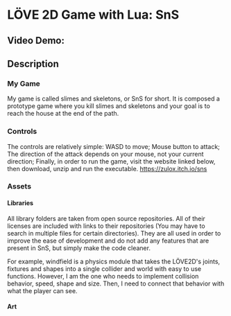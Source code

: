 # LÖVE 2D Game with Lua: SnS

## Video Demo:  <URL HERE>

## Description

### My Game

My game is called slimes and skeletons, or SnS for short. It is composed a prototype game where you kill slimes and skeletons and your goal is to reach the house at the end of the path.

### Controls

The controls are relatively simple:
WASD to move;
Mouse button to attack;
The direction of the attack depends on your mouse, not your current direction;
Finally, in order to run the game, visit the website linked below, then download, unzip and run the executable.
<https://zulox.itch.io/sns>

### Assets

#### Libraries

All library folders are taken from open source repositories. All of their licenses are included with links to their repositories (You may have to search in multiple files for certain directories). They are all used in order to improve the ease of development and do not add any features that are present in SnS, but simply make the code cleaner.

For example, windfield is a physics module that takes the LÖVE2D's joints, fixtures and shapes into a single collider and world with easy to use functions. However, I am the one who needs to implement collision behavior, speed, shape and size. Then, I need to connect that behavior with what the player can see.

#### Art
